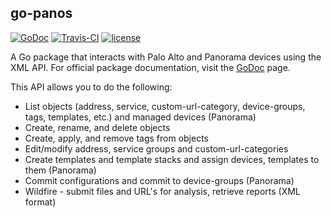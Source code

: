 ## go-panos
[![GoDoc](https://godoc.org/github.com/scottdware/go-panos?status.svg)](https://godoc.org/github.com/scottdware/go-panos) [![Travis-CI](https://travis-ci.org/scottdware/go-panos.svg?branch=master)](https://travis-ci.org/scottdware/go-panos)
[![license](http://img.shields.io/badge/license-MIT-red.svg?style=flat)](https://raw.githubusercontent.com/scottdware/go-panos/master/LICENSE)

A Go package that interacts with Palo Alto and Panorama devices using the XML API. For official package documentation, visit the [GoDoc][godoc-go-panos] page.

This API allows you to do the following:

* List objects (address, service, custom-url-category, device-groups, tags, templates, etc.) and managed devices (Panorama)
* Create, rename, and delete objects
* Create, apply, and remove tags from objects
* Edit/modify address, service groups and custom-url-categories
* Create templates and template stacks and assign devices, templates to them (Panorama)
* Commit configurations and commit to device-groups (Panorama)
* Wildfire - submit files and URL's for analysis, retrieve reports (XML format)

<!--### Examples

#### Connecting to a Device

Establish a connection to a Palo Alto firewall or Panorama is pretty straightforward:

```Go
pa, err := panos.NewSession("pa200-fw", "admin", "paloalto")
if err != nil {
    fmt.Println(err)
}
```

Once you are connected, some basic information about the firewall/session is established and you can view it like so:

```Go
fmt.Printf("Host: %s\n", pa.Host)
fmt.Printf("Key: %s\n", pa.Key)
fmt.Printf("URI: %s\n", pa.URI)
fmt.Printf("Platform: %s\n", pa.Platform)
fmt.Printf("Model: %s\n", pa.Model)
fmt.Printf("Serial: %s\n", pa.Serial)
fmt.Printf("Software Version: %s\n", pa.SoftwareVersion)
fmt.Printf("Device Type: %s\n", pa.DeviceType)
fmt.Printf("Panorama Connection: %t\n", pa.Panorama)
```

#### Listing Objects

> Note: For complete documentation on what fields can be iterated over when listing objects/devices, please see the [official][godoc-go-panos] documentation!

##### Devices (Panorama)

> Note: Panorama ONLY

To list all devices managed by a Panorama device, use the `Devices()` function:

```Go
devices, _ := pa.Devices()

for _, d := range devices.Devices {
    fmt.Println(d.Serial)
}
```

##### Address Objects and Groups

To list all address objects, use the `Addresses()` function: 

> Note: Some of these fields will be empty based on the type of address returned.

```Go
addrs, _ := pa.Addresses()

for _, a := range addrs.Addresses {
    fmt.Println(a.Name)
    fmt.Println(a.IPAddress)
    fmt.Println(a.IPRange)
    fmt.Println(a.FQDN)
    fmt.Println(a.Description)
}
```

To list all address group objects, use the `AddressGroups()` function:

> Note: Members are in a string slice (`[]string`), so to iterate over them you can just do another loop.

```Go
addrGroups, _ := pa.AddressGroups()

for _, ag := range addrGroups.Groups {
    fmt.Println(ag.Name, ag.Type, ag.DynamicFilter, ag.Description)
    for _, m := range ag.Members {
        fmt.Println(m)
    }
}
```

##### Service Objects and Groups

To list all service objects, use the `Services()` function:

> Note: Some fields might be empty based on they type of service returned.

```Go
svcs, _ := pa.Services()

for _, s := range svcs.Services {
    fmt.Println(s.Name)
    fmt.Println(s.TCPPort)
    fmt.Println(s.UDPPort)
    fmt.Println(s.Description)
}
```

To list all service groups, use the `ServiceGroups()` function:

> Note: Members are in a string slice (`[]string`), so to iterate over them you can just do another loop.

```Go
svcGroups, _ := pa.ServiceGroups()

for _, sg := range svcGroups.Groups {
    fmt.Println(sg.Name, sg.Description)
    for _, m := range sg.Members {
        fmt.Println(m)
    }
}
```

##### Device Groups

> Note: Panorama ONLY

To list all device-groups on a Panorama device, use the `DeviceGroups()` function:

> Note: Devices (serial numbers) are in a string slice (`[]string`), so to iterate over them you can just do another loop.

```Go
devGroups, _ := pa.DeviceGroups()

for _, d := range devGroups.Groups {
    fmt.Println(d.Name)
    for _, serial := range d.Devices {
        fmt.Println(serial)
    }
}

```

##### Templates

> Note: Panorama ONLY

To list all templates on a Panorama device, use the `Templates()` function:

> Note: Devices (serial numbers) are in a string slice (`[]string`), so to iterate over them you can just do another loop.

```Go
temps, _ := pa.Templates()

for _, t := range temps.Templates {
    fmt.Println(t.Name)
    for _, serial := range t.Devices {
        fmt.Println(serial)
    }
}

```

##### Tags

To list all tags, use the `Tags()` function:

```Go
tags, _ := pa.Tags()

for _, t := range tags.Tags{
    fmt.Println(t.Name)
    fmt.Println(t.Color)
    fmt.Println(t.Comments)
}
```

#### Creating Objects

##### Adding Devices (Panorama)

> Note: Panorama ONLY

To add a device to be managed by Panorama, you can use the `AddDevice()` function. This takes the following parameters:

* `serial` - Serial number of the device
* `devicegroup` (optional) - If specified, the device will be added to Panorama, as well as the given device-group.

> Note: If you specify a device-group, and the device does not already exist within Panorama...then it will be added to Panorama as well.

```Go
// Add a device to Panorama
pa.AddDevice("1084782033")

// Add a device to a device-group
pa.AddDevice("1084782033", "Lab-Device-Group")
```

##### Specify a Panorama Server on a Device

You can specify a Panorama server on a device by using the `SetPanoramaServer()` function:

```Go
pa.SetPanoramaServer("10.1.1.1")
```

##### Addresses

The `CreateAddress()` function takes 4 parameters: `name`, `address type`, `address` and an (optional) `description`. When
creating an address object on Panorama, you must specify the `device-group` to create the object in as the last parameter.


> Note: The second parameter is the address type. It can be one of `ip`, `range` or `fqdn`.

```Go
pa.CreateAddress("fqdn-object", "fqdn", "sdubs.org", "My personal website")
pa.CreateAddress("Apple-subnet", "ip", "17.0.0.0/8", "")
pa.CreateAddress("IP-range", "range", "192.168.1.1-192.168.1.20", "IP address range")
```

When creating an address or service on a Panorama device, specify the desired device-group as the 
last parameter, like so:

```Go
pa.CreateAddress("panorama-IP-object", "ip", "10.1.1.5", "", "Lab-Devices")
```

##### Address Groups

The `CreateStaticGroup()` function creates a static address group, and takes the following parameters: `name`, `members`, `description`. When
creating an address group on Panorama, you must specify the `device-group` to create the object in as the last parameter.

If you are specifying multiple address objects, they must be separated by a comma for the `members` parameter: `"server1, server2, pc1"`

```Go
pa.CreateStaticGroup("Custom-address-objects", "my-ip1, server-subnet, fqdn-host", "")

// When creating an address group on a Panorama device, specify the desired device-group as the 
// last parameter, like so:
pa.CreateStaticGroup("Custom-address-objects", "my-ip1, server-subnet, fqdn-host", "", "Lab-Device-Group")
```

The `CreateDynamicGroup()` function creates a dynamic address group, and takes the following parameters: `name`, `criteria`, `description`. When
creating an address group on Panorama, you must specify the `device-group` to create the object in as the last parameter.

The `criteria` parameter must be written similar to how it is once you have selected your match criteria (tags) through the GUI:

`'tag1' and 'tag2' or 'tag5'`

> Note: You can get a listing of tags on the device by using the `Tags()` function as described above.

```Go
pa.CreateDynamicGroup("Dynamic-Servers", "'server-tag' and 'other tag'", "")

// Creating a dynamic address group on a Panorama devices is done like so:
pa.CreateDynamicGroup("Dynamic-Servers", "'server-tag' and 'other tag'", "", "Some-Panorama-Device-Group")
```

##### Services

The `CreateService()` function takes 4 parameters: `name`, `protocol`, `port` and an (optional) `description`. When
creating a service object on Panorama, you must specify the `device-group` to create the object in as the last parameter.

> Note: The third parameter is the port number(s). Port can be a single port #, range (1-65535), or comma separated (80, 8080, 443).

```Go
pa.CreateService("proxy-ports", "tcp", "8080,80,443", "")
pa.CreateService("misc-udp", "udp", "10001-10050", "Random UDP ports")
```

Just like creating address objects on Panorama, the same applies to service objects:

```Go
pa.CreateAddress("panorama-ports", "tcp", "8000-9000", "Misc TCP ports", "Lab-Devices")
```

##### Service Groups

The `CreateServiceGroup()` function creates a service group, and takes the following parameters: `name`, `members`, `description`. When
creating a service group on Panorama, you must specify the `device-group` to create the object in as the last parameter.

If you are specifying multiple service objects, they must be separated by a comma for the `members` parameter: `"tcp-port, udp-port"`

```Go
pa.CreateServiceGroup("Custom-ports", "tcp-5000, web-browsing, snmp", "")

// When creating a service group on a Panorama device, specify the desired device-group as the 
// last parameter, like so:
pa.CreateServiceGroup("Custom-ports", "tcp-5000, web-browsing, snmp", "", "Lab-Device-Group")
```

##### Custom URL Categories

You can create custom URL categories by using the `CreateURLCategory()` function, using the following parameters: `name` and `urls`. When
creating a custom URL category on Panorama, you must specify the `device-group` to create the object in as the last parameter.

If you are specifying multiple URL's, they must be separated by a comma for the `urls` parameter: `"www.*.com, sdubs.org"`

```Go
pa.CreateURLCategory("custom-URLs", "*.badsite.com, www.*.org, company.com")

// When creating a custom URL category on a Panorama device, specify the desired device-group as the 
// last parameter, like so:
pa.CreateURLCategory("custom-URLs", "*.badsite.com, www.*.org, company.com", "Lab-Device-Group")

// Add/remove URL's
pa.EditURLCategory("add", "*.sdubs.org", "custom-URLs")
pa.EditURLCategory("remove", "*.badsite.com", "custom-URLs")
```

##### Tags

The `CreateTag()` function creates a tag on the device, and takes the following parameters: `name`, `color`, `comments`. When
creating a tag on Panorama, you must specify the `device-group` to create the object in as the last parameter.

`color` can be any one of the following: Red, Green, Blue, Yellow, Copper, Orange, Purple, Gray, Light Green, Cyan, Light Gray, 
Blue Gray, Lime, Black, Gold, Brown.

```Go
pa.CreateTag("vm-servers", "Red", "VMware servers")

// When creating a tag on a Panorama device, specify the desired device-group as the 
// last parameter, like so:
pa.CreateTag("vm-servers", "Red", "VMware servers", "Lab-Device-Group")
```

##### Device Groups

> Note: Panorama ONLY

To create a new device-group on a Panorama device, you can use the `CreateDeviceGroup()` function. This takes two parameters: `name` and `description`.
If you don't want a description, then you can just use empty double-quotes `""`. An optional third parameter is a `[]string` list of device serial
numbers that you want to add to the device group. To get a list of devices, you can always use the `Devices()` function.

If you do not want to add any devices to the device-group initially, then you can use `nil` as the last parameter value.

```Go
pa.CreateDeviceGroup("Remote-Office-Firewalls", "All remote office locations", nil)

// Add devices to the new group from the start. Create a []string list:
devices := []string{
    "1093822222",
    "1084782033",
    "1084783947",
    "1654783433",
}

pa.CreateDeviceGroup("Campus Firewalls", "", devices)
```

#### Deleting Objects

Deleting objects is just as easy as creating them. Just specify the object name, and if deleting objects from Panorama,
specify the device-group as the last parameter.

```Go
// Delete address objects
pa.DeleteAddress("fqdn-object")
pa.DeleteAddress("some-panorama-IP", "Lab-Device-Group")

// Delete a service object
pa.DeleteService("proxy-ports")

// Delete address group objects
pa.DeleteAddressGroup("Addr-Group-Name")
pa.DeleteAddressGroup("Panorama-address-group", "Lab-Device-Group")

// Delete a service group
pa.DeleteServiceGroup("web-browsing-ports")

// Delete tags from the device
pa.DeleteTag("server-tag")
pa.DeleteTag("server-tag", "Lab-Device-Group")

// Delete a device-group from Panorama
pa.DeleteDeviceGroup("Lab-Devices")

// Delete a custom URL category
pa.DeleteURLCategory("custom-URLs")

// Remove a device from a specific device-group
pa.RemoveDevice("1084782033", "Some-Device-Group")

// Remove a device from Panorama
pa.RemoveDevice("1084782033")
```

#### Tagging Objects

You can apply tags to address and service objects by using the `ApplyTag()` function. It takes two parameters: `tag` and `object`. 
When tagging an object on a Panorama device, you must specify the `device-group` to create the object in as the last parameter.

`tag` can have multiple values, and they must be separated by a comma, i.e. `"server-tag, lab, warehouse"`. If you have multiple objects with
the same name, then all of them that match will have the tag(s) applied.

```Go
pa.ApplyTag("web", "fqdn-object")

// Use multiple tags on an object
pa.ApplyTag("internet, web, proxy", "proxy-ports")

// Tag a Panorama object
pa.ApplyTag("servers, virtual", "server-farm", "Production-Device-Group")
```

##### Removing Tags

To remove a tag from an object, use the `RemoveTag()` function. This function takes two parameters: `object` and `tag`. You can only remove a
single tag at a time. When removing a tag from an object on a Panorama device, you must specify the `device-group` to create the object in as the last parameter.

```Go
pa.RemoveTag("web", "fqdn-object")

// Remove tag from a Panorama object
pa.RemoveTag("servers", "server-farm", "Production-Device-Group")
```

#### Editing Groups

To edit an address or service group, which includes adding/removing members...you can use the `EditGroup()` function, which takes 4 parameters: `objecttype`, 
`action`, `object` and `group`. When editing a group object on a Panorama device, you must specify the `device-group` to create the object in as the last parameter.

* `objecttype` is one of: "address" or "service"
* `action` is one of: "add" or "remove"

`object` and `group` are the names of the objects, respectively.

```Go
pa.EditGroup("address", "add", "ip-range", "Corporate-Subnets")
pa.EditGroup("service", "remove", "proxy-ports", "Web-Browsing")

// Edit a group on a Panorama device
pa.EditGroup("address", "add", "my-laptop", "Security-Folks", "Panorama-Device-Group")
```

#### Renaming Objects

To rename any address, service, or tag object...use the `RenameObject()` function. You only have to specify the following parameters: `oldname` and `newname`.
When renaming an object on a Panorama device, you must specify the `device-group` to create the object in as the last parameter.

```Go
pa.RenameObject("my-ip", "my-new-ip")
pa.RenameObject("server-tag", "web-server-tag")

// To rename an object on a Panorama device, specify the device-group as the last parameter
pa.RenameObject("proxy-ports", "legacy-proxy-ports", "Panorama-Device-Group")
```

#### Commiting Configurations

There are two commit functions: `Commit()` and `CommitAll()`. Commit issues a normal commit on the device. When issuing `Commit()` against a Panorama device,
the configuration will only be committed to Panorama, and not an individual device-group.

Using `CommitAll()` will only work on a Panorama device, and you have to specify the device-group you want to commit the configuration to. You can
also selectively commit to certain devices within that device group by adding their serial numbers as additional parameters.

```Go
pa.Commit()

// CommitAll will commit the configuration to the given device-group, and all of it's devices.
pa.CommitAll("Lab-Device-Group")

// Commit to only 2 devices in a device group - you MUST use their serial numbers
pa.CommitAll("Lab-Device-Group", "1093822222", "1084782033")
```

#### Wildfire

You can perform a few Wildfire tasks, such as submitting files and URL's for analyzing...as well as get a report on a previously submitted file or URL.

```Go
// Create a session to the Wildfile cloud using your API key
panw := panos.NewWildfireSession("apikey")

// Submit a file to Wildfire
panw.SubmitFile("path/to/file.exe")

// Submit a URL to Wildfire
panw.SubmitURL("https://some.malicious.url/file")
```

When retrieving a report on a submitted file, the XML output is returned in a struct named `WildfireMalwareReport`.

> Note: For complete documentation on what fields can be iterated over when listing objects/devices, please see the [official][godoc-go-panos] documentation!

```Go
// Get a report for the given file hash. The report will be returned in XML format.
output, err := panw.GetReport("sha256_file_hash")
if err != nil {
    fmt.Println(err)
}

for _, report := range output.Reports {
    fmt.Printf("VM detonation software: %s\n\n", report.VMSoftware)
    fmt.Printf("Malware detected: %s\n", report.Malware)
    for _, bs := range report.BehavioralSummary {
        fmt.Println(bs)
    }

    fmt.Println()

    for _, dns := range report.DNSQueries {
        fmt.Printf("Domain Name: %s, Query Type: %s, DNS Response: %s\n", dns.Query, dns.Type, dns.Response)
    }

    fmt.Println()

    for _, tcp := range report.TCPPorts {
        fmt.Printf("Port: %s, IP Address: %s, Country: %s\n", tcp.Port, tcp.IPAddress, tcp.Country)
    }

    for _, udp := range report.UDPPorts {
        fmt.Printf("Port: %s, IP Address: %s, Country: %s\n", udp.Port, udp.IPAddress, udp.Country)
    }

    fmt.Println()

    for _, req := range report.HTTPRequests {
        fmt.Printf("User-Agent: %s\n", req.UserAgent)
        fmt.Printf("URL: %s%s\n", req.Host, req.URI)
        fmt.Printf("Method: %s\n", req.Method)
    }

    fmt.Println()
}
```-->

[godoc-go-panos]: http://godoc.org/github.com/scottdware/go-panos
[license]: https://github.com/scottdware/go-panos/blob/master/LICENSE